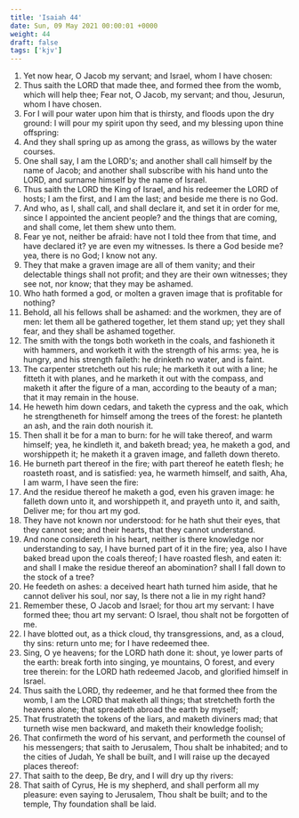 ```yaml
---
title: 'Isaiah 44'
date: Sun, 09 May 2021 00:00:01 +0000
weight: 44
draft: false
tags: ['kjv'] 
---
```


1. Yet now hear, O Jacob my servant; and Israel, whom I have chosen:
2. Thus saith the LORD that made thee, and formed thee from the womb, which will help thee; Fear not, O Jacob, my servant; and thou, Jesurun, whom I have chosen.
3. For I will pour water upon him that is thirsty, and floods upon the dry ground: I will pour my spirit upon thy seed, and my blessing upon thine offspring:
4. And they shall spring up as among the grass, as willows by the water courses.
5. One shall say, I am the LORD's; and another shall call himself by the name of Jacob; and another shall subscribe with his hand unto the LORD, and surname himself by the name of Israel.
6. Thus saith the LORD the King of Israel, and his redeemer the LORD of hosts; I am the first, and I am the last; and beside me there is no God.
7. And who, as I, shall call, and shall declare it, and set it in order for me, since I appointed the ancient people? and the things that are coming, and shall come, let them shew unto them.
8. Fear ye not, neither be afraid: have not I told thee from that time, and have declared it? ye are even my witnesses. Is there a God beside me? yea, there is no God; I know not any.
9. They that make a graven image are all of them vanity; and their delectable things shall not profit; and they are their own witnesses; they see not, nor know; that they may be ashamed.
10. Who hath formed a god, or molten a graven image that is profitable for nothing?
11. Behold, all his fellows shall be ashamed: and the workmen, they are of men: let them all be gathered together, let them stand up; yet they shall fear, and they shall be ashamed together.
12. The smith with the tongs both worketh in the coals, and fashioneth it with hammers, and worketh it with the strength of his arms: yea, he is hungry, and his strength faileth: he drinketh no water, and is faint.
13. The carpenter stretcheth out his rule; he marketh it out with a line; he fitteth it with planes, and he marketh it out with the compass, and maketh it after the figure of a man, according to the beauty of a man; that it may remain in the house.
14. He heweth him down cedars, and taketh the cypress and the oak, which he strengtheneth for himself among the trees of the forest: he planteth an ash, and the rain doth nourish it.
15. Then shall it be for a man to burn: for he will take thereof, and warm himself; yea, he kindleth it, and baketh bread; yea, he maketh a god, and worshippeth it; he maketh it a graven image, and falleth down thereto.
16. He burneth part thereof in the fire; with part thereof he eateth flesh; he roasteth roast, and is satisfied: yea, he warmeth himself, and saith, Aha, I am warm, I have seen the fire:
17. And the residue thereof he maketh a god, even his graven image: he falleth down unto it, and worshippeth it, and prayeth unto it, and saith, Deliver me; for thou art my god.
18. They have not known nor understood: for he hath shut their eyes, that they cannot see; and their hearts, that they cannot understand.
19. And none considereth in his heart, neither is there knowledge nor understanding to say, I have burned part of it in the fire; yea, also I have baked bread upon the coals thereof; I have roasted flesh, and eaten it: and shall I make the residue thereof an abomination? shall I fall down to the stock of a tree?
20. He feedeth on ashes: a deceived heart hath turned him aside, that he cannot deliver his soul, nor say, Is there not a lie in my right hand?
21. Remember these, O Jacob and Israel; for thou art my servant: I have formed thee; thou art my servant: O Israel, thou shalt not be forgotten of me.
22. I have blotted out, as a thick cloud, thy transgressions, and, as a cloud, thy sins: return unto me; for I have redeemed thee.
23. Sing, O ye heavens; for the LORD hath done it: shout, ye lower parts of the earth: break forth into singing, ye mountains, O forest, and every tree therein: for the LORD hath redeemed Jacob, and glorified himself in Israel.
24. Thus saith the LORD, thy redeemer, and he that formed thee from the womb, I am the LORD that maketh all things; that stretcheth forth the heavens alone; that spreadeth abroad the earth by myself;
25. That frustrateth the tokens of the liars, and maketh diviners mad; that turneth wise men backward, and maketh their knowledge foolish;
26. That confirmeth the word of his servant, and performeth the counsel of his messengers; that saith to Jerusalem, Thou shalt be inhabited; and to the cities of Judah, Ye shall be built, and I will raise up the decayed places thereof:
27. That saith to the deep, Be dry, and I will dry up thy rivers:
28. That saith of Cyrus, He is my shepherd, and shall perform all my pleasure: even saying to Jerusalem, Thou shalt be built; and to the temple, Thy foundation shall be laid.
